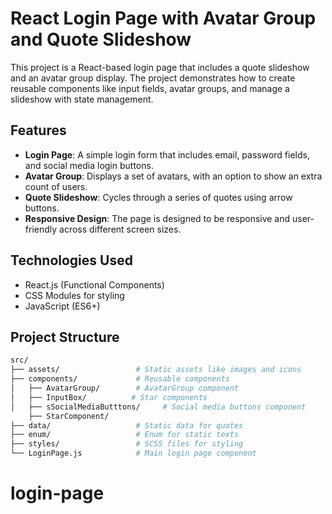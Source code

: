 # React Login Page with Avatar Group and Quote Slideshow

This project is a React-based login page that includes a quote slideshow and an avatar group display. The project demonstrates how to create reusable components like input fields, avatar groups, and manage a slideshow with state management.

## Features

- **Login Page**: A simple login form that includes email, password fields, and social media login buttons.
- **Avatar Group**: Displays a set of avatars, with an option to show an extra count of users.
- **Quote Slideshow**: Cycles through a series of quotes using arrow buttons.
- **Responsive Design**: The page is designed to be responsive and user-friendly across different screen sizes.

## Technologies Used

- React.js (Functional Components)
- CSS Modules for styling
- JavaScript (ES6+)

## Project Structure

```bash
src/
├── assets/                 # Static assets like images and icons
├── components/             # Reusable components
│   ├── AvatarGroup/        # AvatarGroup component
│   ├── InputBox/          # Star components
│   ├── sSocialMediaButttons/     # Social media buttons component
    ├── StarComponent/
├── data/                   # Static data for quotes
├── enum/                   # Enum for static texts
├── styles/                 # SCSS files for styling
└── LoginPage.js            # Main login page component
```
# login-page
